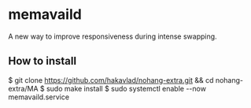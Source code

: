 
# memavaild

A new way to improve responsiveness during intense swapping.

## How to install

$ git clone https://github.com/hakavlad/nohang-extra.git && cd nohang-extra/MA
$ sudo make install
$ sudo systemctl enable --now memavaild.service
